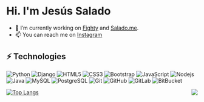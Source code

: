 # Hi. I'm Jesús Salado


- 🔭 I’m currently working on [Fighty](https://fighty.es/) and [Salado.me](https://salado.me/).
- 📫 You can reach me on [Instagram](https://instagram.com/salado_me)

## ⚡ Technologies


![Python](https://img.shields.io/badge/-Python-181717?style=flat-square&logo=python)
![Django](https://img.shields.io/badge/-Django-181717?style=flat-square&logo=Django)
![HTML5](https://img.shields.io/badge/-HTML5-E34F26?style=flat-square&logo=html5&logoColor=white)
![CSS3](https://img.shields.io/badge/-CSS3-1572B6?style=flat-square&logo=css3)
![Bootstrap](https://img.shields.io/badge/-Bootstrap-563D7C?style=flat-square&logo=bootstrap)
![JavaScript](https://img.shields.io/badge/-JavaScript-black?style=flat-square&logo=javascript)
![Nodejs](https://img.shields.io/badge/-Nodejs-black?style=flat-square&logo=Node.js)
![Java](https://img.shields.io/badge/-Java-black?style=flat-square&logo=Java)
![MySQL](https://img.shields.io/badge/-MySQL-black?style=flat-square&logo=mysql)
![PostgreSQL](https://img.shields.io/badge/-PostgreSQL-black?style=flat-square&logo=postgresql)
![Git](https://img.shields.io/badge/-Git-black?style=flat-square&logo=git)
![GitHub](https://img.shields.io/badge/-GitHub-181717?style=flat-square&logo=github)
![GitLab](https://img.shields.io/badge/Gitlab-232F3E?style=flat-square&logo=GitLab)
![BitBucket](https://img.shields.io/badge/-BitBucket-darkblue?style=flat-square&logo=bitbucket)

<img align="right" src="https://github-readme-stats.vercel.app/api?username=thefjs14&4&count_private=true" />

[![Top Langs](https://github-readme-stats.vercel.app/api/top-langs/?username=thefjs14)](https://github.com/anuraghazra/github-readme-stats)
